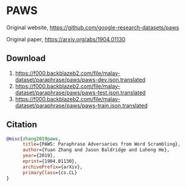 # PAWS

Original website, https://github.com/google-research-datasets/paws

Original paper, https://arxiv.org/abs/1904.01130

## Download

1. https://f000.backblazeb2.com/file/malay-dataset/paraphrase/paws/paws-dev.json.translated
2. https://f000.backblazeb2.com/file/malay-dataset/paraphrase/paws/paws-test.json.translated
3. https://f000.backblazeb2.com/file/malay-dataset/paraphrase/paws/paws-train.json.translated

## Citation

```bibtex
@misc{zhang2019paws,
      title={PAWS: Paraphrase Adversaries from Word Scrambling}, 
      author={Yuan Zhang and Jason Baldridge and Luheng He},
      year={2019},
      eprint={1904.01130},
      archivePrefix={arXiv},
      primaryClass={cs.CL}
}
```